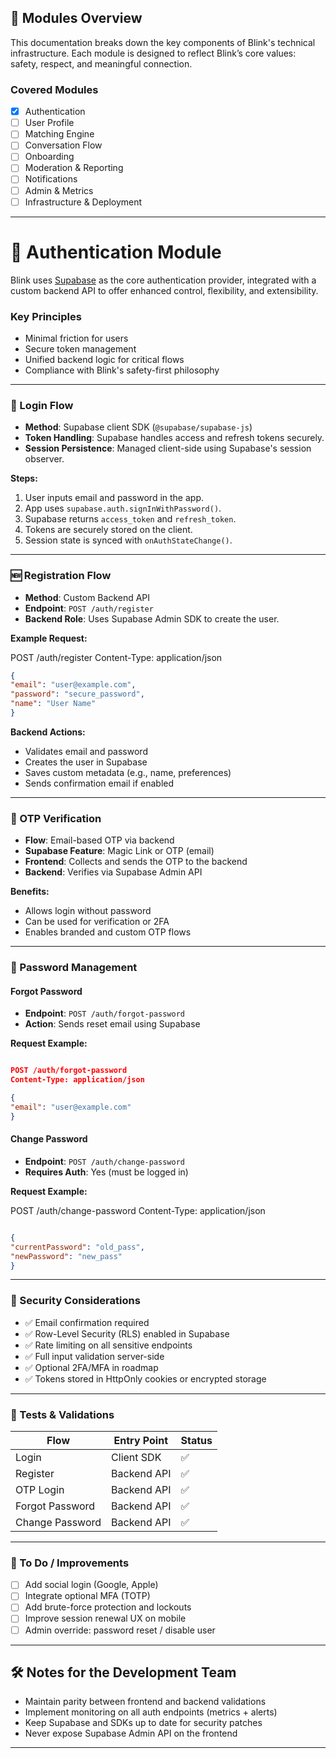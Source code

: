 ## 🧩 Modules Overview

This documentation breaks down the key components of Blink's technical infrastructure. Each module is designed to reflect Blink’s core values: safety, respect, and meaningful connection.

### Covered Modules

- [x] Authentication
- [ ] User Profile
- [ ] Matching Engine
- [ ] Conversation Flow
- [ ] Onboarding
- [ ] Moderation & Reporting
- [ ] Notifications
- [ ] Admin & Metrics
- [ ] Infrastructure & Deployment

---

# 🔐 Authentication Module

Blink uses [Supabase](https://supabase.com/) as the core authentication provider, integrated with a custom backend API to offer enhanced control, flexibility, and extensibility.

### Key Principles

- Minimal friction for users  
- Secure token management  
- Unified backend logic for critical flows  
- Compliance with Blink's safety-first philosophy

---

### 🔄 Login Flow

- **Method**: Supabase client SDK (`@supabase/supabase-js`)
- **Token Handling**: Supabase handles access and refresh tokens securely.
- **Session Persistence**: Managed client-side using Supabase's session observer.

**Steps:**

1. User inputs email and password in the app.  
2. App uses `supabase.auth.signInWithPassword()`.  
3. Supabase returns `access_token` and `refresh_token`.  
4. Tokens are securely stored on the client.  
5. Session state is synced with `onAuthStateChange()`.  

---

### 🆕 Registration Flow

- **Method**: Custom Backend API
- **Endpoint**: `POST /auth/register`
- **Backend Role**: Uses Supabase Admin SDK to create the user.

**Example Request:**

POST /auth/register
Content-Type: application/json
```json
{
"email": "user@example.com",
"password": "secure_password",
"name": "User Name"
}
```

**Backend Actions:**

- Validates email and password  
- Creates the user in Supabase  
- Saves custom metadata (e.g., name, preferences)  
- Sends confirmation email if enabled  

---

### 🔢 OTP Verification

- **Flow**: Email-based OTP via backend  
- **Supabase Feature**: Magic Link or OTP (email)  
- **Frontend**: Collects and sends the OTP to the backend  
- **Backend**: Verifies via Supabase Admin API  

**Benefits:**

- Allows login without password  
- Can be used for verification or 2FA  
- Enables branded and custom OTP flows  

---

### 🔁 Password Management

#### Forgot Password

- **Endpoint**: `POST /auth/forgot-password`
- **Action**: Sends reset email using Supabase

**Request Example:**
```json

POST /auth/forgot-password
Content-Type: application/json

{
"email": "user@example.com"
}
```

#### Change Password

- **Endpoint**: `POST /auth/change-password`
- **Requires Auth**: Yes (must be logged in)

**Request Example:**

POST /auth/change-password
Content-Type: application/json
```json

{
"currentPassword": "old_pass",
"newPassword": "new_pass"
}
```

---

### 🔐 Security Considerations

- ✅ Email confirmation required  
- ✅ Row-Level Security (RLS) enabled in Supabase  
- ✅ Rate limiting on all sensitive endpoints  
- ✅ Full input validation server-side  
- ✅ Optional 2FA/MFA in roadmap  
- ✅ Tokens stored in HttpOnly cookies or encrypted storage  

---

### 🧪 Tests & Validations

| Flow              | Entry Point       | Status |
|------------------|-------------------|--------|
| Login             | Client SDK        | ✅     |
| Register          | Backend API       | ✅     |
| OTP Login         | Backend API       | ✅     |
| Forgot Password   | Backend API       | ✅     |
| Change Password   | Backend API       | ✅     |

---

### 📌 To Do / Improvements

- [ ] Add social login (Google, Apple)  
- [ ] Integrate optional MFA (TOTP)  
- [ ] Add brute-force protection and lockouts  
- [ ] Improve session renewal UX on mobile  
- [ ] Admin override: password reset / disable user  

---

## 🛠 Notes for the Development Team

- Maintain parity between frontend and backend validations  
- Implement monitoring on all auth endpoints (metrics + alerts)  
- Keep Supabase and SDKs up to date for security patches  
- Never expose Supabase Admin API on the frontend  

---
